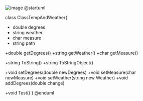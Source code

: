 ![image](https://github.com/YudinDP/Data-Structures-And-Algorithms/assets/146605173/01d3a8a1-7740-4b5e-a0c3-4bad0e9972fc)
@startuml

class ClassTempAndWeather{
- double degrees
- string weather
- char measure
- string path

+double getDegrees()
+string getWeather()
+char getMeasure()

+string ToString()
+string ToStringObject()

+void setDegrees(double newDegrees)
+void setMeasure(char newMeasure)
+void setWeather(string new Weather)
+void addDegrees(double change)

+void Test()
}
@enduml
